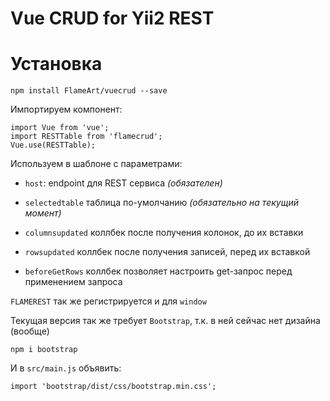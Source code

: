 # Vue CRUD for Yii2 REST

# Установка

    npm install FlameArt/vuecrud --save

Импортируем компонент:

```
import Vue from 'vue';
import RESTTable from 'flamecrud';
Vue.use(RESTTable);
```

Используем в шаблоне с параметрами:
 
* `host`: endpoint для REST сервиса *(обязателен)*
* `selectedtable` таблица по-умолчанию *(обязательно на текущий момент)*
* `columnsupdated` коллбек после получения колонок, до их вставки
* `rowsupdated` коллбек после получения записей, перед их вставкой
* `beforeGetRows` коллбек позволяет настроить get-запрос перед применением запроса

    <vueresttable :host="'http://rest'" :selectedtable = "'obj2'" :columnsupdated="column_callback" :rowsupdated="rows_callback"></vueresttable>
    
`FLAMEREST` так же регистрируется и для `window`

Текущая версия так же требует `Bootstrap`, т.к. в ней сейчас нет дизайна (вообще)

    npm i bootstrap

И в `src/main.js` объявить:

    import 'bootstrap/dist/css/bootstrap.min.css';
    
